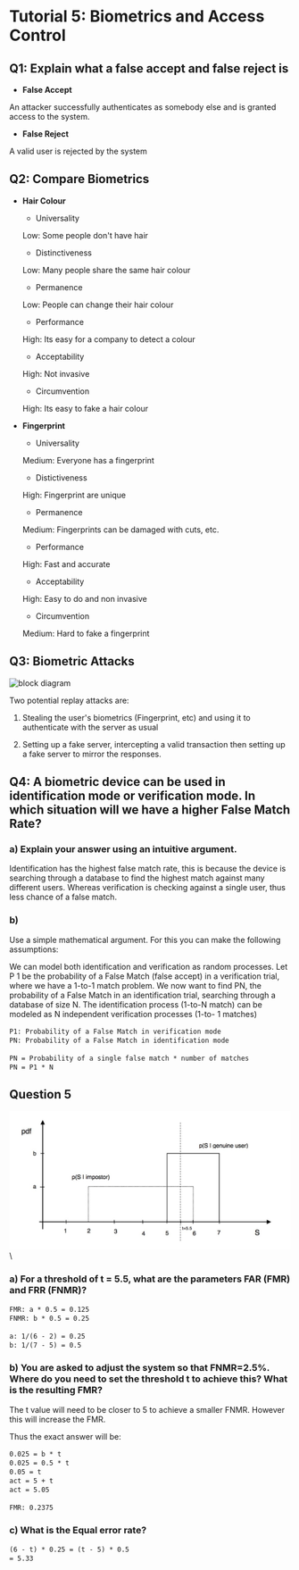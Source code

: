 # Tutorial 5: Biometrics and Access Control

## Q1: Explain what a false accept and false reject is

- __False Accept__

An attacker successfully authenticates as somebody else and is granted access to the system.

- __False Reject__

A valid user is rejected by the system

## Q2: Compare Biometrics

- __Hair Colour__
    - Universality

    Low: Some people don't have hair

    - Distinctiveness

    Low: Many people share the same hair colour

    - Permanence

    Low: People can change their hair colour

    - Performance

    High: Its easy for a company to detect a colour

    - Acceptability

    High: Not invasive

    - Circumvention

    High: Its easy to fake a hair colour

- __Fingerprint__

    - Universality

    Medium: Everyone has a fingerprint

    - Distictiveness

    High: Fingerprint are unique

    - Permanence

    Medium: Fingerprints can be damaged with cuts, etc.

    - Performance
    
    High: Fast and accurate

    - Acceptability

    High: Easy to do and non invasive

    - Circumvention

    Medium: Hard to fake a fingerprint

## Q3: Biometric Attacks

![block diagram](resources/tut_5_block_diagram.png "Block Diagram")

Two potential replay attacks are:

1. Stealing the user's biometrics (Fingerprint, etc) and using it to authenticate with the server as usual

2. Setting up a fake server, intercepting a valid transaction then setting up a fake server to mirror the responses.

## Q4: A biometric device can be used in identification mode or verification mode. In which situation will we have a higher False Match Rate?

### a) Explain your answer using an intuitive argument.

Identification has the highest false match rate, this is because the device is searching through a database to find the highest match against many different users. Whereas verification is checking against a single user, thus less chance of a false match.

### b)
Use a simple mathematical argument. For this you can make the following assumptions: 

We can model both identification and verification as random processes. Let P 1 be the probability of a False Match (false accept) in a verification trial, where we have a 1-to-1 
match problem. We now want to find PN, the probability of a False Match in an 
identification trial, searching through a database of size N. The identification process (1-to-N match) can be modeled as N independent verification processes (1-to-
1 matches)

```
P1: Probability of a False Match in verification mode
PN: Probability of a False Match in identification mode

PN = Probability of a single false match * number of matches
PN = P1 * N
```

## Question 5

![PDF Function](resources/t5_pdf.jpg)
\ 

### a) For a threshold of t = 5.5, what are the parameters FAR (FMR) and FRR (FNMR)?

```
FMR: a * 0.5 = 0.125
FNMR: b * 0.5 = 0.25

a: 1/(6 - 2) = 0.25
b: 1/(7 - 5) = 0.5
```

### b) You are asked to adjust the system so that FNMR=2.5%. Where do you need to set the threshold t to achieve this? What is the resulting FMR?

The t value will need to be closer to 5 to achieve a smaller FNMR. However this will increase the FMR.

Thus the exact answer will be:

```
0.025 = b * t
0.025 = 0.5 * t
0.05 = t
act = 5 + t
act = 5.05

FMR: 0.2375
```

### c) What is the Equal error rate?

```
(6 - t) * 0.25 = (t - 5) * 0.5
= 5.33
```
